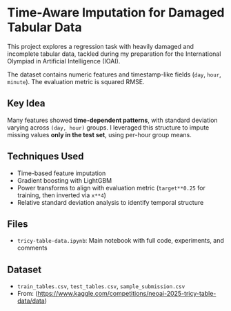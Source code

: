 # Time-Aware Imputation for Damaged Tabular Data

This project explores a regression task with heavily damaged and incomplete tabular data, tackled during my preparation for the International Olympiad in Artificial Intelligence (IOAI).

The dataset contains numeric features and timestamp-like fields (`day`, `hour`, `minute`). The evaluation metric is squared RMSE.

## Key Idea

Many features showed **time-dependent patterns**, with standard deviation varying across `(day, hour)` groups. I leveraged this structure to impute missing values **only in the test set**, using per-hour group means.

## Techniques Used

- Time-based feature imputation
- Gradient boosting with LightGBM
- Power transforms to align with evaluation metric (`target**0.25` for training, then inverted via `x**4`)
- Relative standard deviation analysis to identify temporal structure

## Files

- `tricy-table-data.ipynb`: Main notebook with full code, experiments, and comments

## Dataset

- `train_tables.csv`, `test_tables.csv`, `sample_submission.csv`
- From: (https://www.kaggle.com/competitions/neoai-2025-tricy-table-data/data)
